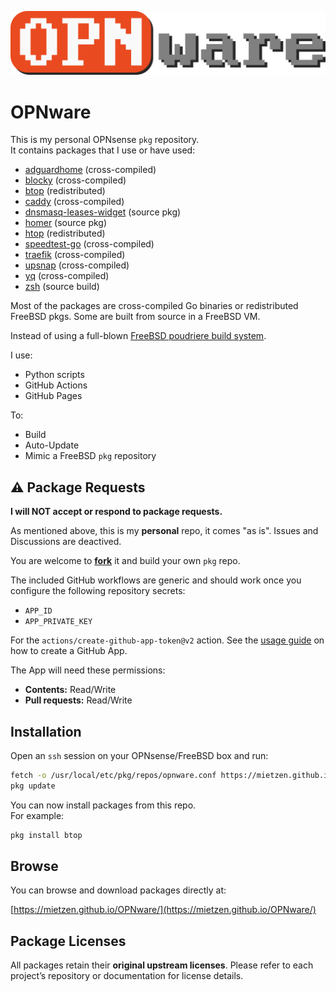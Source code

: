 ![OPNware Logo](OPNware.png)

# OPNware

This is my personal OPNsense `pkg` repository.\
It contains packages that I use or have used:

- [adguardhome](https://adguard.com/en/adguard-home/overview.html) (cross-compiled)
- [blocky](https://github.com/0xERR0R/blocky) (cross-compiled)
- [btop](https://github.com/aristocratos/btop) (redistributed)
- [caddy](https://caddyserver.com/) (cross-compiled)
- [dnsmasq-leases-widget](https://github.com/mietzen/opnsense-dnsmasq-leases-widget) (source pkg)
- [homer](https://homer-demo.netlify.app/) (source pkg)
- [htop](https://htop.dev/) (redistributed)
- [speedtest-go](https://github.com/showwin/speedtest-go) (cross-compiled)
- [traefik](https://traefik.io) (cross-compiled)
- [upsnap](https://github.com/seriousm4x/UpSnap) (cross-compiled)
- [yq](https://mikefarah.gitbook.io/yq) (cross-compiled)
- [zsh](https://git.code.sf.net/p/zsh/code) (source build)

Most of the packages are cross-compiled Go binaries or redistributed FreeBSD pkgs.
Some are built from source in a FreeBSD VM.

Instead of using a full-blown [FreeBSD poudriere build system](https://github.com/freebsd/poudriere).

I use: 
- Python scripts
- GitHub Actions
- GitHub Pages

To:
- Build
- Auto-Update
- Mimic a FreeBSD `pkg` repository

## ⚠️ Package Requests

**I will NOT accept or respond to package requests.**

As mentioned above, this is my **personal** repo, it comes "as is". Issues and Discussions are deactived.

You are welcome to [**fork**](https://github.com/mietzen/OPNware/fork) it and build your own `pkg` repo.

The included GitHub workflows are generic and should work once you configure the following repository secrets:

- `APP_ID`
- `APP_PRIVATE_KEY`

For the `actions/create-github-app-token@v2` action. See the [usage guide](https://github.com/actions/create-github-app-token?tab=readme-ov-file#usage) on how to create a GitHub App.

The App will need these permissions:

- **Contents:** Read/Write
- **Pull requests:** Read/Write

## Installation

Open an `ssh` session on your OPNsense/FreeBSD box and run:

```sh
fetch -o /usr/local/etc/pkg/repos/opnware.conf https://mietzen.github.io/OPNware/opnware.conf
pkg update
````

You can now install packages from this repo.\
For example:

```sh
pkg install btop
```

## Browse

You can browse and download packages directly at:

[https://mietzen.github.io/OPNware/](https://mietzen.github.io/OPNware/)


## Package Licenses

All packages retain their **original upstream licenses**.
Please refer to each project’s repository or documentation for license details.

